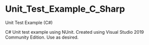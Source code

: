 # Unit_Test_Example_C_Sharp
Unit Test Example (C#)

C# Unit test example using NUnit. Created using Visual Studio 2019 Community Edition. Use as desired.
